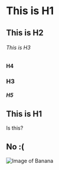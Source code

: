 # This is H1
## This is H2
###### This is H3
#### H4
### H3
##### H5

## This is H1
Is this?
## No :(

![Image of Banana](https://encrypted-tbn0.gstatic.com/images?q=tbn:ANd9GcQG7ElBNPs-HbYJJOMHRu7lEmphTn8-52FYKw&s)
